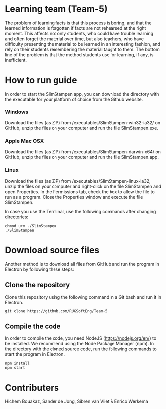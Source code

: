 # Learning team (Team-5)
The problem of learning facts is that this process is boring, and that the learned information is forgotten if facts are not rehearsed at the right moment. This affects not only students, who could have trouble learning and often forget the material over time, but also teachers, who have difficulty presenting the material to be learned in an interesting fashion, and rely on their students remembering the material taught to them. The bottom line of the problem is that the method students use for learning, if any, is inefficient. 

# How to run guide
In order to start the SlimStampen app, you can download the directory with the executable for your platform of choice from the Github website. 

### Windows
Download the files (as ZIP) from /executables/SlimStampen-win32-ia32/ on GitHub, unzip the files on your computer and run the file SlimStampen.exe.

### Apple Mac OSX
Download the files (as ZIP) from /executables/SlimStampen-darwin-x64/ on GitHub, unzip the files on your computer and run the file SlimStampen.app.

### Linux
Download the files (as ZIP) from /executables/SlimStampen-linux-ia32, unzip the files on your computer and right-click on the file SlimStampen and open Properties.
In the Permissions tab, check the box to allow the file to run as a program.
Close the Properties window and execute the file SlimStampen.

In case you use the Terminal, use the following commands after changing directories:

```
chmod u+x ./SlimStampen
./SlimStampen
```

# Download source files
Another method is to download all files from GitHub and run the program in Electron by following these steps:
## Clone the repository
Clone this repository using the following command in a Git bash and run it in Electron.

```
git clone https://github.com/RUGSoftEng/Team-5
```

## Compile the code
In order to compile the code, you need NodeJS (https://nodejs.org/en/) to be installed. We recommend using the Node Package Manager (npm). In the directory with the cloned source code, run the following commands to start the program in Electron.

```
npm install
npm start
```

# Contributers
Hichem Bouakaz, Sander de Jong, Sibren van Vliet & Enrico Werkema


